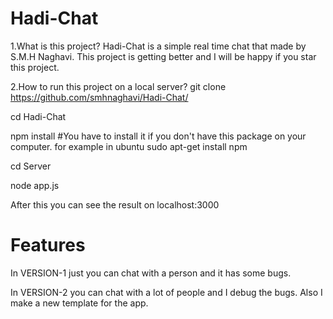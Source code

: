 # Hadi-Chat

1.What is this project?
  Hadi-Chat is a simple real time chat that made by S.M.H Naghavi. This project is getting better and I will be happy if you star this project.
  
2.How to run this project on a local server?
  git clone https://github.com/smhnaghavi/Hadi-Chat/
  
  cd Hadi-Chat
  
  npm install #You have to install it if you don't have this package on your computer. for example in ubuntu sudo apt-get install npm
  
  cd Server
  
  node app.js
  
  After this you can see the result on localhost:3000

# Features

In VERSION-1 just you can chat with a person and it has some bugs.

In VERSION-2 you can chat with a lot of people and I debug the bugs. Also I make a new template for the app.

